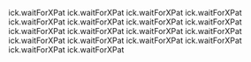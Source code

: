 
ick.waitForXPat
ick.waitForXPat
ick.waitForXPat
ick.waitForXPat
ick.waitForXPat
ick.waitForXPat
ick.waitForXPat
ick.waitForXPat
ick.waitForXPat
ick.waitForXPat
ick.waitForXPat
ick.waitForXPat
ick.waitForXPat
ick.waitForXPat
ick.waitForXPat
ick.waitForXPat
ick.waitForXPat
ick.waitForXPat
